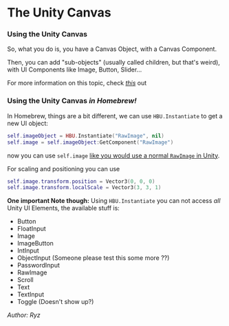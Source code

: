 # The Unity Canvas
### Using the Unity Canvas
So, what you do is, you have a Canvas Object, with a Canvas Component.

Then, you can add "sub-objects" (usually called children, but that's weird), with UI Components like Image, Button, Slider...

For more information on this topic, check [_this_](https://unity3d.com/de/learn/tutorials/s/user-interface-ui) out

### Using the Unity Canvas _in Homebrew!_
In Homebrew, things are a bit different, we can use ``HBU.Instantiate`` to get a new UI object:
```lua
self.imageObject = HBU.Instantiate("RawImage", nil)
self.image = self.imageObject:GetComponent("RawImage")
```
now you can use ``self.image`` [like you would use a normal ``RawImage`` in Unity](https://docs.unity3d.com/ScriptReference/UI.RawImage.html).

For scaling and positioning you can use
```lua
self.image.transform.position = Vector3(0, 0, 0)
self.image.transform.localScale = Vector3(3, 3, 1)
```

**One important Note though:** Using ``HBU.Instantiate`` you can not access _all_ Unity UI Elements, the available stuff is:
* Button
* FloatInput
* Image
* ImageButton
* IntInput
* ObjectInput (Someone please test this some more ??)
* PasswordInput
* RawImage
* Scroll
* Text
* TextInput
* Toggle (Doesn't show up?)

_Author: Ryz_